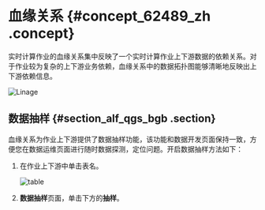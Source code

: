 # 血缘关系 {#concept_62489_zh .concept}

实时计算作业的血缘关系集中反映了一个实时计算作业上下游数据的依赖关系。对于作业较为复杂的上下游业务依赖，血缘关系中的数据拓扑图能够清晰地反映出上下游依赖信息。

![Linage](http://static-aliyun-doc.oss-cn-hangzhou.aliyuncs.com/assets/img/41072/156344357434016_zh-CN.png)

## 数据抽样 {#section_alf_qgs_bgb .section}

血缘关系为作业上下游提供了数据抽样功能，该功能和数据开发页面保持一致，方便您在数据运维页面进行随时数据探测，定位问题。开启数据抽样方法如下：

1.  在作业上下游中单击表名。

    ![table](http://static-aliyun-doc.oss-cn-hangzhou.aliyuncs.com/assets/img/41072/156344357434016_zh-CN.png)

2.  **数据抽样**页面，单击下方的**抽样**。


